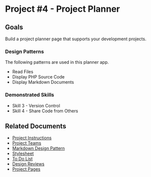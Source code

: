 # Project #4 - Project Planner


## Goals

Build a project planner page that supports your development projects.


### Design Patterns
The following patterns are used in this planner app.

* Read Files
* Display PHP Source Code
* Display Markdown Documents


### Demonstrated Skills
* Skill 3 - Version Control
* Skill 4 - Share Code from Others




## Related Documents
* [Project Instructions](https://shrinking-world.com/unc/bacs350/project/04)
* [Project Teams](teams.php)
* [Markdown Design Pattern](../pattern/markdown)
* [Stylesheet](style.css)
* [To Do List](todo.php)
* [Design Reviews](review.php)
* [Project Pages](pages.php)
